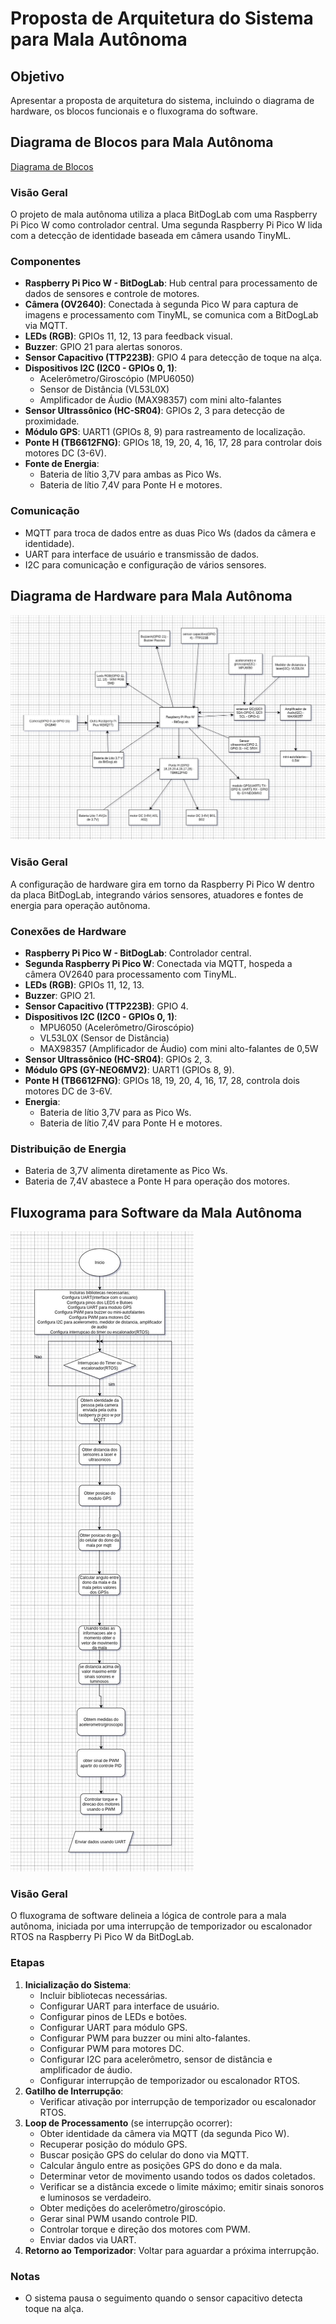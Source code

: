 




# Proposta de Arquitetura do Sistema para Mala Autônoma

## Objetivo
Apresentar a proposta de arquitetura do sistema, incluindo o diagrama de hardware, os blocos funcionais e o fluxograma do software.

## Diagrama de Blocos para Mala Autônoma

[Diagrama de Blocos](blocos_funcionais.jpg)

### Visão Geral
O projeto de mala autônoma utiliza a placa BitDogLab com uma Raspberry Pi Pico W como controlador central. Uma segunda Raspberry Pi Pico W lida com a detecção de identidade baseada em câmera usando TinyML.

### Componentes
- **Raspberry Pi Pico W - BitDogLab**: Hub central para processamento de dados de sensores e controle de motores.
- **Câmera (OV2640)**: Conectada à segunda Pico W para captura de imagens e processamento com TinyML, se comunica com a BitDogLab via MQTT.
- **LEDs (RGB)**: GPIOs 11, 12, 13 para feedback visual.
- **Buzzer**: GPIO 21 para alertas sonoros.
- **Sensor Capacitivo (TTP223B)**: GPIO 4 para detecção de toque na alça.
- **Dispositivos I2C (I2C0 - GPIOs 0, 1)**:
  - Acelerômetro/Giroscópio (MPU6050)
  - Sensor de Distância (VL53L0X)
  - Amplificador de Áudio (MAX98357) com mini alto-falantes
- **Sensor Ultrassônico (HC-SR04)**: GPIOs 2, 3 para detecção de proximidade.
- **Módulo GPS**: UART1 (GPIOs 8, 9) para rastreamento de localização.
- **Ponte H (TB6612FNG)**: GPIOs 18, 19, 20, 4, 16, 17, 28 para controlar dois motores DC (3-6V).
- **Fonte de Energia**:
  - Bateria de lítio 3,7V para ambas as Pico Ws.
  - Bateria de lítio 7,4V para Ponte H e motores.

### Comunicação
- MQTT para troca de dados entre as duas Pico Ws (dados da câmera e identidade).
- UART para interface de usuário e transmissão de dados.
- I2C para comunicação e configuração de vários sensores.

## Diagrama de Hardware para Mala Autônoma
![diagrama de hardware](diagrama_de_hardware.jpg)

### Visão Geral
A configuração de hardware gira em torno da Raspberry Pi Pico W dentro da placa BitDogLab, integrando vários sensores, atuadores e fontes de energia para operação autônoma.

### Conexões de Hardware
- **Raspberry Pi Pico W - BitDogLab**: Controlador central.
- **Segunda Raspberry Pi Pico W**: Conectada via MQTT, hospeda a câmera OV2640 para processamento com TinyML.
- **LEDs (RGB)**: GPIOs 11, 12, 13.
- **Buzzer**: GPIO 21.
- **Sensor Capacitivo (TTP223B)**: GPIO 4.
- **Dispositivos I2C (I2C0 - GPIOs 0, 1)**:
  - MPU6050 (Acelerômetro/Giroscópio)
  - VL53L0X (Sensor de Distância)
  - MAX98357 (Amplificador de Áudio) com mini alto-falantes de 0,5W
- **Sensor Ultrassônico (HC-SR04)**: GPIOs 2, 3.
- **Módulo GPS (GY-NEO6MV2)**: UART1 (GPIOs 8, 9).
- **Ponte H (TB6612FNG)**: GPIOs 18, 19, 20, 4, 16, 17, 28, controla dois motores DC de 3-6V.
- **Energia**:
  - Bateria de lítio 3,7V para as Pico Ws.
  - Bateria de lítio 7,4V para Ponte H e motores.

### Distribuição de Energia
- Bateria de 3,7V alimenta diretamente as Pico Ws.
- Bateria de 7,4V abastece a Ponte H para operação dos motores.

## Fluxograma para Software da Mala Autônoma
![fluxograma de software](fluxograma_de_software.jpg)

### Visão Geral
O fluxograma de software delineia a lógica de controle para a mala autônoma, iniciada por uma interrupção de temporizador ou escalonador RTOS na Raspberry Pi Pico W da BitDogLab.

### Etapas
1. **Inicialização do Sistema**:
   - Incluir bibliotecas necessárias.
   - Configurar UART para interface de usuário.
   - Configurar pinos de LEDs e botões.
   - Configurar UART para módulo GPS.
   - Configurar PWM para buzzer ou mini alto-falantes.
   - Configurar PWM para motores DC.
   - Configurar I2C para acelerômetro, sensor de distância e amplificador de áudio.
   - Configurar interrupção de temporizador ou escalonador RTOS.
2. **Gatilho de Interrupção**:
   - Verificar ativação por interrupção de temporizador ou escalonador RTOS.
3. **Loop de Processamento** (se interrupção ocorrer):
   - Obter identidade da câmera via MQTT (da segunda Pico W).
   - Recuperar posição do módulo GPS.
   - Buscar posição GPS do celular do dono via MQTT.
   - Calcular ângulo entre as posições GPS do dono e da mala.
   - Determinar vetor de movimento usando todos os dados coletados.
   - Verificar se a distância excede o limite máximo; emitir sinais sonoros e luminosos se verdadeiro.
   - Obter medições do acelerômetro/giroscópio.
   - Gerar sinal PWM usando controle PID.
   - Controlar torque e direção dos motores com PWM.
   - Enviar dados via UART.
4. **Retorno ao Temporizador**: Voltar para aguardar a próxima interrupção.

### Notas
- O sistema pausa o seguimento quando o sensor capacitivo detecta toque na alça.
